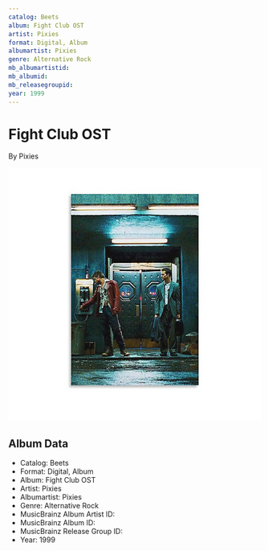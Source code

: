 ```yaml
---
catalog: Beets
album: Fight Club OST
artist: Pixies
format: Digital, Album
albumartist: Pixies
genre: Alternative Rock
mb_albumartistid: 
mb_albumid: 
mb_releasegroupid: 
year: 1999
---
```


# Fight Club OST

By Pixies

![](../../assets/beetscovers/Pixies-Fight_Club_OST.jpg)

## Album Data

- Catalog: Beets
- Format: Digital, Album
- Album: Fight Club OST
- Artist: Pixies
- Albumartist: Pixies
- Genre: Alternative Rock
- MusicBrainz Album Artist ID: 
- MusicBrainz Album ID: 
- MusicBrainz Release Group ID: 
- Year: 1999

